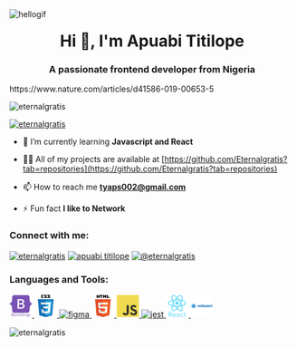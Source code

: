 <img align="left" src="https://user-images.githubusercontent.com/67560900/107698101-10797e00-6cda-11eb-8357-b7808d66151a.gif" width="310" alt="hellogif">
<h1 align="center">Hi 👋, I'm Apuabi Titilope</h1>
<h3 align="center">A passionate frontend developer from Nigeria</h3>
https://www.nature.com/articles/d41586-019-00653-5

<p align="left"> <img src="https://komarev.com/ghpvc/?username=eternalgratis&label=Profile%20views&color=0e75b6&style=flat" alt="eternalgratis" /> </p>

<p align="left"> <a href="https://twitter.com/eternalgratis" target="blank"><img src="https://img.shields.io/twitter/follow/eternalgratis?logo=twitter&style=for-the-badge" alt="eternalgratis" /></a> </p>

- 🌱 I’m currently learning **Javascript and React**

- 👨‍💻 All of my projects are available at [https://github.com/Eternalgratis?tab=repositories](https://github.com/Eternalgratis?tab=repositories)

- 📫 How to reach me **tyaps002@gmail.com**

- ⚡ Fun fact **I like to Network**

<h3 align="left">Connect with me:</h3>
<p align="left">
<a href="https://twitter.com/eternalgratis" target="blank"><img align="center" src="https://raw.githubusercontent.com/rahuldkjain/github-profile-readme-generator/master/src/images/icons/Social/twitter.svg" alt="eternalgratis" height="30" width="40" /></a>
<a href="https://linkedin.com/in/apuabi titilope" target="blank"><img align="center" src="https://raw.githubusercontent.com/rahuldkjain/github-profile-readme-generator/master/src/images/icons/Social/linked-in-alt.svg" alt="apuabi titilope" height="30" width="40" /></a>
<a href="https://instagram.com/@eternalgratis" target="blank"><img align="center" src="https://raw.githubusercontent.com/rahuldkjain/github-profile-readme-generator/master/src/images/icons/Social/instagram.svg" alt="@eternalgratis" height="30" width="40" /></a>
</p>

<h3 align="left">Languages and Tools:</h3>
<p align="left"> <a href="https://getbootstrap.com" target="_blank" rel="noreferrer"> <img src="https://raw.githubusercontent.com/devicons/devicon/master/icons/bootstrap/bootstrap-plain-wordmark.svg" alt="bootstrap" width="40" height="40"/> </a> <a href="https://www.w3schools.com/css/" target="_blank" rel="noreferrer"> <img src="https://raw.githubusercontent.com/devicons/devicon/master/icons/css3/css3-original-wordmark.svg" alt="css3" width="40" height="40"/> </a> <a href="https://www.figma.com/" target="_blank" rel="noreferrer"> <img src="https://www.vectorlogo.zone/logos/figma/figma-icon.svg" alt="figma" width="40" height="40"/> </a> <a href="https://www.w3.org/html/" target="_blank" rel="noreferrer"> <img src="https://raw.githubusercontent.com/devicons/devicon/master/icons/html5/html5-original-wordmark.svg" alt="html5" width="40" height="40"/> </a> <a href="https://developer.mozilla.org/en-US/docs/Web/JavaScript" target="_blank" rel="noreferrer"> <img src="https://raw.githubusercontent.com/devicons/devicon/master/icons/javascript/javascript-original.svg" alt="javascript" width="40" height="40"/> </a> <a href="https://jestjs.io" target="_blank" rel="noreferrer"> <img src="https://www.vectorlogo.zone/logos/jestjsio/jestjsio-icon.svg" alt="jest" width="40" height="40"/> </a> <a href="https://reactjs.org/" target="_blank" rel="noreferrer"> <img src="https://raw.githubusercontent.com/devicons/devicon/master/icons/react/react-original-wordmark.svg" alt="react" width="40" height="40"/> </a> <a href="https://webpack.js.org" target="_blank" rel="noreferrer"> <img src="https://raw.githubusercontent.com/devicons/devicon/d00d0969292a6569d45b06d3f350f463a0107b0d/icons/webpack/webpack-original-wordmark.svg" alt="webpack" width="40" height="40"/> </a> </p>

<p><img align="center" src="https://github-readme-stats.vercel.app/api/top-langs?username=eternalgratis&show_icons=true&locale=en&layout=compact" alt="eternalgratis" /></p>
